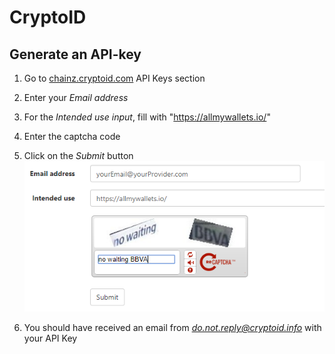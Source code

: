 # CryptoID

## Generate an API-key

1. Go to [chainz.cryptoid.com](https://chainz.cryptoid.info/api.key.dws) API Keys section
2. Enter your *Email address*
3. For the *Intended use input*, fill with "https://allmywallets.io/"
4. Enter the captcha code
5. Click on the *Submit* button
  ![api-key-form](how-to/api-key-form.png)

6. You should have received an email from *do.not.reply@cryptoid.info* with your API Key

